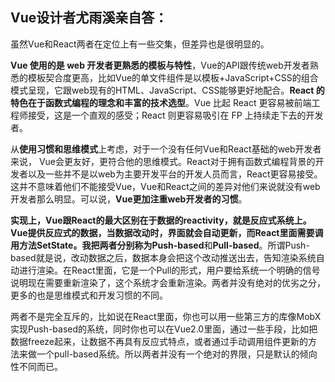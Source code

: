 ## Vue设计者尤雨溪亲自答：

虽然Vue和React两者在定位上有一些交集，但差异也是很明显的。

**Vue 使用的是 web 开发者更熟悉的模板与特性**，Vue的API跟传统web开发者熟悉的模板契合度更高，比如Vue的单文件组件是以模板+JavaScript+CSS的组合模式呈现，它跟web现有的HTML、JavaScript、CSS能够更好地配合。**React 的特色在于函数式编程的理念和丰富的技术选型**。Vue 比起 React 更容易被前端工程师接受，这是一个直观的感受；React 则更容易吸引在 FP 上持续走下去的开发者。

从**使用习惯和思维模式**上考虑，对于一个没有任何Vue和React基础的web开发者来说， Vue会更友好，更符合他的思维模式。React对于拥有函数式编程背景的开发者以及一些并不是以web为主要开发平台的开发人员而言，React更容易接受。这并不意味着他们不能接受Vue，Vue和React之间的差异对他们来说就没有web开发者那么明显。可以说，**Vue更加注重web开发者的习惯**。

**实现上，Vue跟React的最大区别在于数据的reactivity，就是反应式系统上。**Vue提供反应式的数据，当数据改动时，界面就会自动更新，而React里面需要调用方法SetState。我把两者分别称为**Push-based**和**Pull-based**。所谓Push-based就是说，改动数据之后，数据本身会把这个改动推送出去，告知渲染系统自动进行渲染。在React里面，它是一个Pull的形式，用户要给系统一个明确的信号说明现在需要重新渲染了，这个系统才会重新渲染。两者并没有绝对的优劣之分，更多的也是思维模式和开发习惯的不同。

两者不是完全互斥的，比如说在React里面，你也可以用一些第三方的库像MobX实现Push-based的系统，同时你也可以在Vue2.0里面，通过一些手段，比如把数据freeze起来，让数据不再具有反应式特点，或者通过手动调用组件更新的方法来做一个pull-based系统。所以两者并没有一个绝对的界限，只是默认的倾向性不同而已。